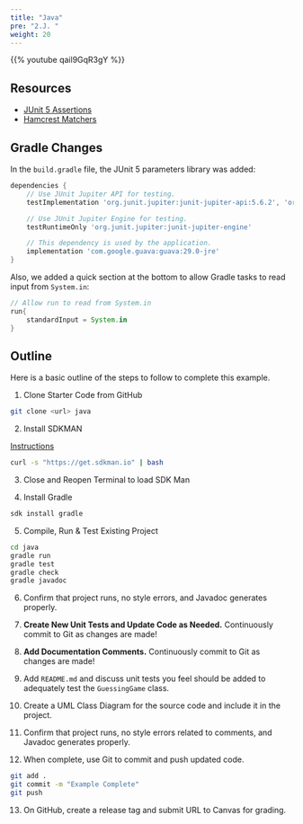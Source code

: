 ```yaml
---
title: "Java"
pre: "2.J. "
weight: 20
---
```


{{% youtube qail9GqR3gY %}}

## Resources

* [JUnit 5 Assertions](https://junit.org/junit5/docs/5.6.2/api/org.junit.jupiter.api/org/junit/jupiter/api/Assertions.html)
* [Hamcrest Matchers](http://hamcrest.org/JavaHamcrest/javadoc/2.2/)

## Gradle Changes

In the `build.gradle` file, the JUnit 5 parameters library was added:

```groovy
dependencies {
    // Use JUnit Jupiter API for testing.
    testImplementation 'org.junit.jupiter:junit-jupiter-api:5.6.2', 'org.hamcrest:hamcrest:2.2', 'org.junit.jupiter:junit-jupiter-params'

    // Use JUnit Jupiter Engine for testing.
    testRuntimeOnly 'org.junit.jupiter:junit-jupiter-engine'

    // This dependency is used by the application.
    implementation 'com.google.guava:guava:29.0-jre'
}
```

Also, we added a quick section at the bottom to allow Gradle tasks to read input from `System.in`:

```groovy
// Allow run to read from System.in
run{
    standardInput = System.in
}
```

## Outline

Here is a basic outline of the steps to follow to complete this example.

1. Clone Starter Code from GitHub

```bash
git clone <url> java
```

2. Install SDKMAN

[Instructions](https://sdkman.io/install)

```bash
curl -s "https://get.sdkman.io" | bash
```

3. Close and Reopen Terminal to load SDK Man

4. Install Gradle

```bash
sdk install gradle
```

5. Compile, Run & Test Existing Project

```bash
cd java
gradle run
gradle test
gradle check
gradle javadoc
```

6. Confirm that project runs, no style errors, and Javadoc generates properly. 

7. **Create New Unit Tests and Update Code as Needed.** Continuously commit to Git as changes are made!

8. **Add Documentation Comments.** Continuously commit to Git as changes are made!

9. Add `README.md` and discuss unit tests you feel should be added to adequately test the `GuessingGame` class.

10. Create a UML Class Diagram for the source code and include it in the project. 

11. Confirm that project runs, no style errors related to comments, and Javadoc generates properly. 

12. When complete, use Git to commit and push updated code. 

```bash
git add .
git commit -m "Example Complete"
git push
```

13. On GitHub, create a release tag and submit URL to Canvas for grading. 
